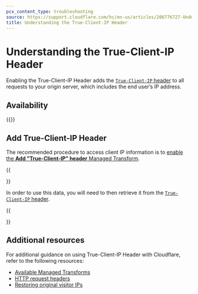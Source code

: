 ```yaml
---
pcx_content_type: troubleshooting
source: https://support.cloudflare.com/hc/en-us/articles/206776727-Understanding-the-True-Client-IP-Header
title: Understanding the True-Client-IP Header
---
```


# Understanding the True-Client-IP Header

Enabling the True-Client-IP Header adds the [`True-Client-IP` header](/fundamentals/reference/http-request-headers/#true-client-ip-enterprise-plan-only) to all requests to your origin server, which includes the end user’s IP address.

## Availability

{{<feature-table id="network.true_client_ip_header">}}

## Add True-Client-IP Header

The recommended procedure to access client IP information is to [enable the **Add "True-Client-IP" header** Managed Transform](/rules/transform/managed-transforms/reference/#add-true-client-ip-header).

{{<Aside type="note">}}

In order to use this data, you will need to then retrieve it from the [`True-Client-IP` header](/fundamentals/reference/http-request-headers/#cf-ipcountry).

{{</Aside>}}

## Additional resources

For additional guidance on using True-Client-IP Header with Cloudflare, refer to the following resources:

* [Available Managed Transforms](/rules/transform/managed-transforms/reference/#add-true-client-ip-header)
* [HTTP request headers](/fundamentals/reference/http-request-headers/#true-client-ip-enterprise-plan-only)
* [Restoring original visitor IPs](/support/troubleshooting/restoring-visitor-ips/restoring-original-visitor-ips/)
